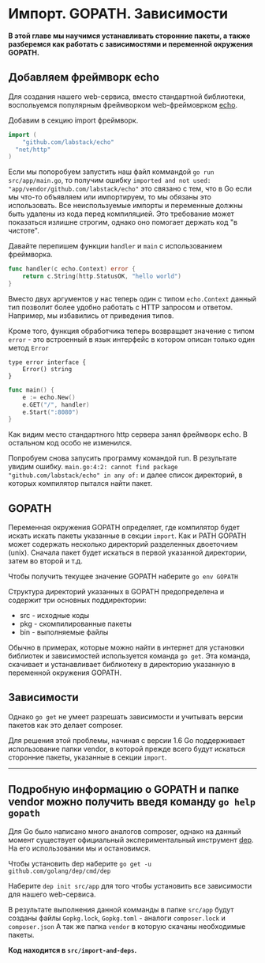 # Импорт. GOPATH. Зависимости

**В этой главе мы научимся устанавливать сторонние пакеты, а также
разберемся как работать с зависимостями и переменной
окружения GOPATH.**

## Добавляем фреймворк echo

Для создания нашего web-сервиса, вместо стандартной библиотеки,
воспольуемся популярным фреймворком web-фреймоврком
[echo](https://github.com/labstack/echo).

Добавим в секцию import фреймворк.

```go
import (
	"github.com/labstack/echo"
  "net/http"
)
```

Если мы попоробуем запустить наш файл коммандой `go run src/app/main.go`, то получим
ошибку `imported and not used: "app/vendor/github.com/labstack/echo"` это связано с тем,
что в Go если мы что-то объявляем или импортируем, то мы обязаны это использовать. Все неиспользуемые
импорты и переменные должны быть удалены из кода перед компиляцией. Это требование может
показаться излишне строгим, однако оно помогает держать код "в чистоте".

Давайте перепишем функции `handler` и `main` c использованием фреймворка.

```go
func handler(c echo.Context) error {
	return c.String(http.StatusOK, "hello world")
}
```

Вместо двух аргументов у нас теперь один с типом `echo.Context` данный тип позволит
более удобно работать с HTTP запросом и ответом. Например, мы избавились от приведения
типов.

Кроме того, функция обработчика теперь возвращает значение с типом `error` - это встроенный в
язык интерфейс в котором описан только один метод `Error`

```
type error interface {
    Error() string
}
```


```go
func main() {
	e := echo.New()
	e.GET("/", handler)
	e.Start(":8080")
}
```

Как видим место стандартного http сервера занял фреймворк echo. В остальном код особо
не изменился.

Попробуем снова запусить программу командой run. В результате увидим ошибку.
`main.go:4:2: cannot find package "github.com/labstack/echo" in any of:` и далее
список директорий, в которых компилятор пытался найти пакет.

## GOPATH

Переменная окружения GOPATH определяет, где компилятор будет искать искать
пакеты указанные в секции `import`. Как и PATH GOPATH может содержать несколько
директорий разделенных двоеточием (unix). Cначала пакет будет искаться в первой
указанной директории, затем во второй и т.д.

Чтобы получить текущее значение GOPATH наберите `go env GOPATH`

Структура директорий указанных в GOPATH предопределена и содержит три основных поддиректории:

- src - исходные коды
- pkg - скомпилированные пакеты
- bin - выполняемые файлы

Обычно в примерах, которые можно найти в интернет для установки библиотек и
зависимостей используется команда `go get`. Эта команда, скачивает и устанавливает
библиотеку в директорию указанную в переменной окружения GOPATH.

## Зависимости

Однако `go get` не умеет разрешать зависимости и учитывать версии пакетов
как это делает composer.

Для решения этой проблемы, начиная с версии 1.6 Go поддерживает использование
папки vendor, в которой прежде всего будут искаться сторонние пакеты, указанные в секции
`import`.

---
Подробную информацию о GOPATH и папке vendor можно получить введя команду ```go help gopath```
---


Для Go было написано много аналогов composer, однако
на данный момент существует официальный экспериментальный
инструмент [dep](https://github.com/golang/dep). На его использовании мы и остановимся.

Чтобы установить dep наберите `go get -u github.com/golang/dep/cmd/dep`

Наберите `dep init src/app` для того чтобы установить все зависимости для
нашего web-сервиса.

В результате выполнения данной комманды в папке `src/app` будут созданы
файлы `Gopkg.lock`, `Gopkg.toml` - аналоги `composer.lock` и `composer.json`
А так же папка `vendor` в которую скачаны необходимые пакеты.


**Код находится в `src/import-and-deps`.**
